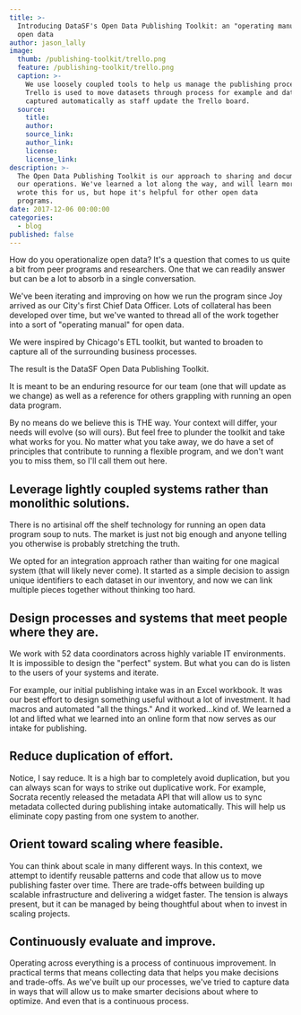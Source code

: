 ```yaml
---
title: >-
  Introducing DataSF's Open Data Publishing Toolkit: an "operating manual" for
  open data
author: jason_lally
image:
  thumb: /publishing-toolkit/trello.png
  feature: /publishing-toolkit/trello.png
  caption: >-
    We use loosely coupled tools to help us manage the publishing process.
    Trello is used to move datasets through process for example and data is
    captured automatically as staff update the Trello board.
  source:
    title:
    author:
    source_link:
    author_link:
    license:
    license_link:
description: >-
  The Open Data Publishing Toolkit is our approach to sharing and documenting
  our operations. We've learned a lot along the way, and will learn more. We
  wrote this for us, but hope it's helpful for other open data
  programs.
date: 2017-12-06 00:00:00
categories:
  - blog
published: false
---
```



How do you operationalize open data? It's a question that comes to us quite a bit from peer programs and researchers. One that we can readily answer but can be a lot to absorb in a single conversation.

We've been iterating and improving on how we run the program since Joy arrived as our City's first Chief Data Officer. Lots of collateral has been developed over time, but we've wanted to thread all of the work together into a sort of "operating manual" for open data.

We were inspired by Chicago's ETL toolkit, but wanted to broaden to capture all of the surrounding business processes.

The result is the DataSF Open Data Publishing Toolkit.

It is meant to be an enduring resource for our team (one that will update as we change) as well as a reference for others grappling with running an open data program.

By no means do we believe this is THE way. Your context will differ, your needs will evolve (so will ours). But feel free to plunder the toolkit and take what works for you. No matter what you take away, we do have a set of principles that contribute to running a flexible program, and we don't want you to miss them, so I'll call them out here.

## Leverage lightly coupled systems rather than monolithic solutions.

There is no artisinal off the shelf technology for running an open data program soup to nuts. The market is just not big enough and anyone telling you otherwise is probably stretching the truth.

We opted for an integration approach rather than waiting for one magical system (that will likely never come). It started as a simple decision to assign unique identifiers to each dataset in our inventory, and now we can link multiple pieces together without thinking too hard.

## Design processes and systems that meet people where they are.

We work with 52 data coordinators across highly variable IT environments. It is impossible to design the "perfect" system. But what you can do is listen to the users of your systems and iterate.

For example, our initial publishing intake was in an Excel workbook. It was our best effort to design something useful without a lot of investment. It had macros and automated "all the things." And it worked…kind of. We learned a lot and lifted what we learned into an online form that now serves as our intake for publishing.

## Reduce duplication of effort.

Notice, I say reduce. It is a high bar to completely avoid duplication, but you can always scan for ways to strike out duplicative work. For example, Socrata recently released the metadata API that will allow us to sync metadata collected during publishing intake automatically. This will help us eliminate copy pasting from one system to another.

## Orient toward scaling where feasible.

You can think about scale in many different ways. In this context, we attempt to identify reusable patterns and code that allow us to move publishing faster over time. There are trade-offs between building up scalable infrastructure and delivering a widget faster. The tension is always present, but it can be managed by being thoughtful about when to invest in scaling projects.

## Continuously evaluate and improve.

Operating across everything is a process of continuous improvement. In practical terms that means collecting data that helps you make decisions and trade-offs. As we've built up our processes, we've tried to capture data in ways that will allow us to make smarter decisions about where to optimize. And even that is a continuous process.